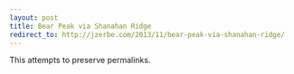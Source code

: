 ```yaml
---
layout: post
title: Bear Peak via Shanahan Ridge
redirect_to: http://jzerbe.com/2013/11/bear-peak-via-shanahan-ridge/
---
```

This attempts to preserve permalinks.

